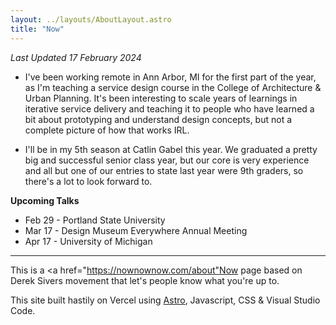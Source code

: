 ```yaml
---
layout: ../layouts/AboutLayout.astro
title: "Now"
---
```

*Last Updated 17 February 2024*

- I've been working remote in Ann Arbor, MI for the first part of the year, as I'm teaching a <a href="https://taubmancollege.umich.edu/faculty/directory/ron-bronson/"></a>service design</a> course in the College of Architecture & Urban Planning. It's been interesting to scale years of learnings in iterative service delivery and teaching it to people who have learned a bit about prototyping and understand design concepts, but not a complete picture of how that works IRL.

- I'll be in my 5th season at Catlin Gabel this year. We graduated a pretty big and successful senior class year, but our core is very experience and all but one of our entries to state last year were 9th graders, so there's a lot to look forward to. 

**Upcoming Talks**
- Feb 29 - Portland State University
- Mar 17 - Design Museum Everywhere Annual Meeting
- Apr 17 - University of Michigan 

----------------------
This is a <a href="https://nownownow.com/about"Now page based on Derek Sivers movement</a> that let's people know what you're up to.

This site built hastily on Vercel using <a href="https://github.com/satnaing/astro-paper">Astro</a>, Javascript, CSS & Visual Studio Code.
